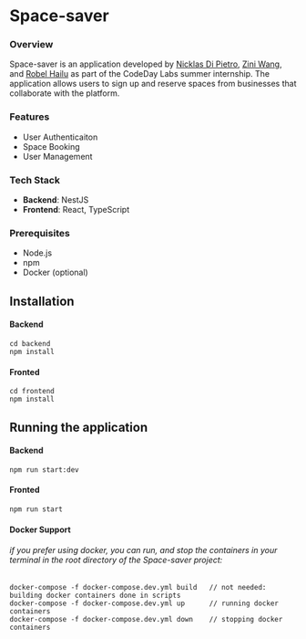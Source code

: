 # Space-saver

### Overview
Space-saver is an application developed by [Nicklas Di Pietro](https://www.linkedin.com/in/nicklasdipietro/), [Zini Wang](https://www.linkedin.com/in/ziniwang/), and [Robel Hailu](https://www.linkedin.com/in/robelhailu/) as part of the CodeDay Labs summer internship. The application allows users to sign up and reserve spaces from businesses that collaborate with the platform.

### Features
- User Authenticaiton 
- Space Booking
- User Management

### Tech Stack
- **Backend**: NestJS
- **Frontend**: React, TypeScript

### Prerequisites
- Node.js
- npm
- Docker (optional)


## Installation

#### Backend 
```
cd backend
npm install
```

#### Fronted
```
cd frontend
npm install
```


## Running the application

#### Backend 
```
npm run start:dev
```

#### Fronted
```
npm run start
```

#### Docker Support
###### if you prefer using docker, you can run, and stop the containers in your terminal in the root directory of the Space-saver project:
```
docker-compose -f docker-compose.dev.yml build   // not needed: building docker containers done in scripts
docker-compose -f docker-compose.dev.yml up      // running docker containers
docker-compose -f docker-compose.dev.yml down    // stopping docker containers
```
